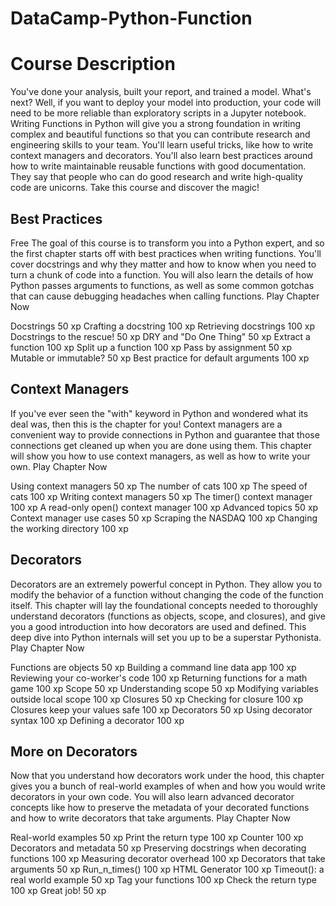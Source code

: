 # DataCamp-Python-Function


# Course Description

You've done your analysis, built your report, and trained a model. What's next? Well, if you want to deploy your model into production, your code will need to be more reliable than exploratory scripts in a Jupyter notebook. Writing Functions in Python will give you a strong foundation in writing complex and beautiful functions so that you can contribute research and engineering skills to your team. You'll learn useful tricks, like how to write context managers and decorators. You'll also learn best practices around how to write maintainable reusable functions with good documentation. They say that people who can do good research and write high-quality code are unicorns. Take this course and discover the magic!


##  Best Practices
Free
The goal of this course is to transform you into a Python expert, and so the first chapter starts off with best practices when writing functions. You'll cover docstrings and why they matter and how to know when you need to turn a chunk of code into a function. You will also learn the details of how Python passes arguments to functions, as well as some common gotchas that can cause debugging headaches when calling functions.
Play Chapter Now

Docstrings       50 xp
Crafting a docstring       100 xp
Retrieving docstrings       100 xp
Docstrings to the rescue!       50 xp
DRY and "Do One Thing"       50 xp
Extract a function       100 xp
Split up a function       100 xp
Pass by assignment       50 xp
Mutable or immutable?       50 xp
Best practice for default arguments       100 xp


##  Context Managers
If you've ever seen the "with" keyword in Python and wondered what its deal was, then this is the chapter for you! Context managers are a convenient way to provide connections in Python and guarantee that those connections get cleaned up when you are done using them. This chapter will show you how to use context managers, as well as how to write your own.
Play Chapter Now

Using context managers       50 xp
The number of cats       100 xp
The speed of cats       100 xp
Writing context managers       50 xp
The timer() context manager       100 xp
A read-only open() context manager       100 xp
Advanced topics       50 xp
Context manager use cases       50 xp
Scraping the NASDAQ       100 xp
Changing the working directory       100 xp


##  Decorators
Decorators are an extremely powerful concept in Python. They allow you to modify the behavior of a function without changing the code of the function itself. This chapter will lay the foundational concepts needed to thoroughly understand decorators (functions as objects, scope, and closures), and give you a good introduction into how decorators are used and defined. This deep dive into Python internals will set you up to be a superstar Pythonista.
Play Chapter Now

Functions are objects       50 xp
Building a command line data app       100 xp
Reviewing your co-worker's code       100 xp
Returning functions for a math game       100 xp
Scope       50 xp
Understanding scope       50 xp
Modifying variables outside local scope       100 xp
Closures       50 xp
Checking for closure       100 xp
Closures keep your values safe       100 xp
Decorators       50 xp
Using decorator syntax       100 xp
Defining a decorator       100 xp


##  More on Decorators
Now that you understand how decorators work under the hood, this chapter gives you a bunch of real-world examples of when and how you would write decorators in your own code. You will also learn advanced decorator concepts like how to preserve the metadata of your decorated functions and how to write decorators that take arguments.
Play Chapter Now

Real-world examples       50 xp
Print the return type       100 xp
Counter       100 xp
Decorators and metadata       50 xp
Preserving docstrings when decorating functions       100 xp
Measuring decorator overhead       100 xp
Decorators that take arguments       50 xp
Run_n_times()       100 xp
HTML Generator       100 xp
Timeout(): a real world example       50 xp
Tag your functions       100 xp
Check the return type       100 xp
Great job!       50 xp
